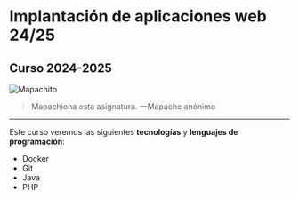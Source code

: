# Implantación de aplicaciones web 24/25

## Curso 2024-2025

![Mapachito](https://cdn.unotv.com/images/2024/05/mapache-como-mascota-jpg-152029-1024x576.jpeg "Mapachiona esta asignatura")

> Mapachiona esta asignatura.  —Mapache anónimo

---

Este curso veremos las siguientes **tecnologías** y **lenguajes de programación**:
- Docker
-  Git
- Java
- PHP